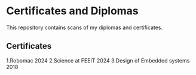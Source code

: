 # Certificates and Diplomas 

This repository contains scans of my diplomas and certificates.

## Certificates 
1.Robomac 2024 
2.Science at FEEIT 2024
3.Design of Embedded systems 2018
